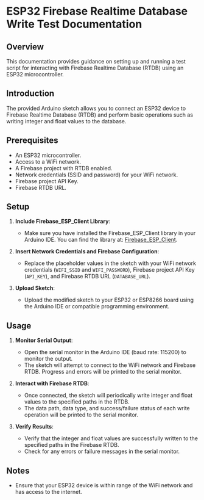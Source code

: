 # ESP32 Firebase Realtime Database Write Test Documentation

## Overview
This documentation provides guidance on setting up and running a test script for interacting with Firebase Realtime Database (RTDB) using an ESP32 microcontroller.

## Introduction
The provided Arduino sketch allows you to connect an ESP32 device to Firebase Realtime Database (RTDB) and perform basic operations such as writing integer and float values to the database.

## Prerequisites
- An ESP32 microcontroller.
- Access to a WiFi network.
- A Firebase project with RTDB enabled.
- Network credentials (SSID and password) for your WiFi network.
- Firebase project API Key.
- Firebase RTDB URL.

## Setup
1. **Include Firebase_ESP_Client Library**:
   - Make sure you have installed the Firebase_ESP_Client library in your Arduino IDE. You can find the library at: [Firebase_ESP_Client](https://github.com/mobizt/Firebase-ESP-Client).

2. **Insert Network Credentials and Firebase Configuration**:
   - Replace the placeholder values in the sketch with your WiFi network credentials (`WIFI_SSID` and `WIFI_PASSWORD`), Firebase project API Key (`API_KEY`), and Firebase RTDB URL (`DATABASE_URL`).

3. **Upload Sketch**:
   - Upload the modified sketch to your ESP32 or ESP8266 board using the Arduino IDE or compatible programming environment.

## Usage
1. **Monitor Serial Output**:
   - Open the serial monitor in the Arduino IDE (baud rate: 115200) to monitor the output.
   - The sketch will attempt to connect to the WiFi network and Firebase RTDB. Progress and errors will be printed to the serial monitor.

2. **Interact with Firebase RTDB**:
   - Once connected, the sketch will periodically write integer and float values to the specified paths in the RTDB.
   - The data path, data type, and success/failure status of each write operation will be printed to the serial monitor.

3. **Verify Results**:
   - Verify that the integer and float values are successfully written to the specified paths in the Firebase RTDB.
   - Check for any errors or failure messages in the serial monitor.

## Notes
- Ensure that your ESP32 device is within range of the WiFi network and has access to the internet.
